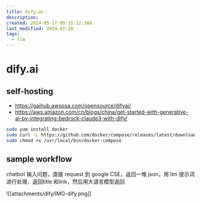 ```yaml
---
title: dify.ai
description: 
created: 2024-05-17 09:31:12.388
last_modified: 2024-07-28
tags:
  - llm
---
```


# dify.ai
## self-hosting 
- https://gaihub.awspsa.com/opensource/difyai/
- https://aws.amazon.com/cn/blogs/china/get-started-with-generative-ai-by-integrating-bedrock-claude3-with-dify/
```sh
sudo yum install docker
sudo curl -L https://github.com/docker/compose/releases/latest/download/docker-compose-$(uname -s)-$(uname -m) -o /usr/local/bin/docker-compose
sudo chmod +x /usr/local/bin/docker-compose

```

## sample workflow
chatbot 输入问题，直接 request 到 google CSE，返回一堆 json，用 llm 提示词进行处理，返回title 和link，然后用大语言模型返回

![[attachments/dify/IMG-dify.png]]


